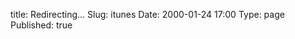 title: Redirecting...
Slug: itunes
Date: 2000-01-24 17:00
Type: page
Published: true

<script type="text/javascript">
	var theAddress = "http://lawrenceting.tk/"
	document.write("Redirecting to " + theAddress);
	window.location = theAddress
</script>